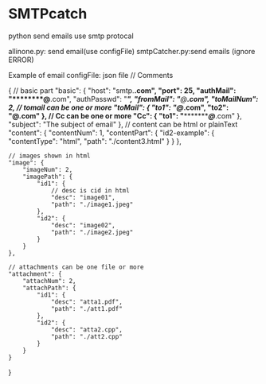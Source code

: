 # SMTPcatch
python send emails 
use smtp protocal



allinone.py: send email(use configFile)
smtpCatcher.py:send emails (ignore ERROR)



Example of email configFile:
json file 
// Comments

{
    // basic part 
    "basic": {
        "host": "smtp.****.com",
        "port": 25,
        "authMail": "********@****.com",
        "authPasswd": "***********",
        "fromMail": "************@****.com",
        "toMailNum": 2,
        // tomail can be one or more
        "toMail": {
            "to1": "**********@***.com",
            "to2": "************@****.com"
        },
        // Cc can be one or more
        "Cc": {
            "to1": "**************@***.com"
        },
        "subject": "The subject of email"
    },
    // content can be html or plainText
    "content": {
        "contentNum": 1,
        "contentPart": {
            "id2-example": {
                "contentType": "html",
                "path": "./content3.html"
            }
        }
    },

    // images shown in html
    "image": {
        "imageNum": 2,
        "imagePath": {
            "id1": {
                // desc is cid in html
                "desc": "image01",
                "path": "./image1.jpeg"
            },
            "id2": {
                "desc": "image02",
                "path": "./image2.jpeg"
            }
        }
    },

    // attachments can be one file or more
    "attachment": {
        "attachNum": 2,
        "attachPath": {
            "id1": {
                "desc": "atta1.pdf",
                "path": "./att1.pdf"
            },
            "id2": {
                "desc": "atta2.cpp",
                "path": "./att2.cpp"
            }
        }
    }
}